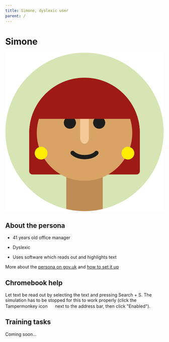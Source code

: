 ```yaml
---
title: Simone, dyslexic user
parent: /
---
```


# Simone

<div><img src="../images/persona-avatars/simone.png" class="profile" alt="" /></div>


## About the persona

* 41 years old office manager

* Dyslexic

* Uses software which reads out and highlights text

More about the [persona on gov.uk](https://www.gov.uk/government/publications/understanding-disabilities-and-impairments-user-profiles/simone-dyslexic-user) and [how to set it up](../setup.html#simone)


## Chromebook help

Let text be read out by selecting the text and pressing Search + S. The simulation has to be stopped for this to work properly (click the Tampermonkey icon <img src="https://tampermonkey.freetls.fastly.net/images/icon.png" style="width: 16px; height: 16px;" alt="" /> next to the address bar, then click "Enabled").


## Training tasks

Coming soon...
